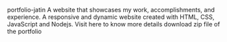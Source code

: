 portfolio-jatin
A website that showcases my work, accomplishments, and experience. A responsive and dynamic website created with HTML, CSS, JavaScript and Nodejs. Visit here to know more details download zip file of the portfolio
